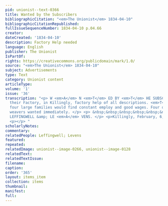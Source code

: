 ```yaml
---
pid: unionist--text-0366
title: Wanted by the Subscribers
bibliographicCitation: "<em>The Unionist</em> 1834-04-10"
bibliographicCitationRepublished: 
fullIssueSequenceNumber: 1834-04-10 p.04.66
creator: 
dateCreated: '1834-04-10'
description: Factory Help needed
language: English
publisher: The Unionist
IsPartOf: 
rights: https://creativecommons.org/publicdomain/mark/1.0/
source: "<em>The Unionist</em> 1834-04-10"
subject: Advertisements
type: Text
category: Unionist content
articleType: 
volume: '1'
issue: '36'
transcription: "<p> W <em>A</em> N <em>T</em> ED BY <em>T</em> HE SUBSCRIBERS, at
  their Factory, in Killingly, factory help of all descriptions. <em>T</em> hree or
  four large families would find constant employ and good wages. Four or five good
  weavers wanted immediately. </p> <p> &nbsp;&nbsp;&nbsp;&nbsp;&nbsp;&nbsp;&nbsp;&nbsp;&nbsp;&nbsp;&nbsp;&nbsp;&nbsp;&nbsp;&nbsp;&nbsp;&nbsp;&nbsp;&nbsp;&nbsp;&nbsp;&nbsp;&nbsp;&nbsp;&nbsp;&nbsp;&nbsp;&nbsp;&nbsp;&nbsp;&nbsp;&nbsp;&nbsp;&nbsp;&nbsp;&nbsp;&nbsp;&nbsp;&nbsp;&nbsp;&nbsp;&nbsp;&nbsp;&nbsp;&nbsp;&nbsp;&nbsp;
  LEFFINGWELL &amp; LE <em>A</em> VENS. </p> <p>Killingly, February, 6, 1834.</p>
  <p></p> "
scholarlyNotes: 
commentary: 
relatedPeople: Leffingwell; Levens
featured: 
repeated: 
relatedImage: unionist--image-0266, unionist--image-0128
relatedText: 
relatedTextIssue: 
filename: 
caption: 
order: '365'
layout: items_item
collection: items
thumbnail: 
manifest: 
full: 
---
```

